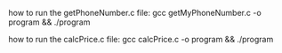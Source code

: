 how to run the getPhoneNumber.c file: gcc getMyPhoneNumber.c -o program && ./program

how to run the calcPrice.c file: gcc calcPrice.c -o program && ./program

